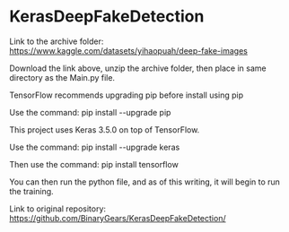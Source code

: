 # KerasDeepFakeDetection


Link to the archive folder: https://www.kaggle.com/datasets/yihaopuah/deep-fake-images

Download the link above, unzip the archive folder, then place in same directory as the Main.py file.


TensorFlow recommends upgrading pip before install using pip

Use the command: pip install --upgrade pip


This project uses Keras 3.5.0 on top of TensorFlow.

Use the command: pip install --upgrade keras

Then use the command: pip install tensorflow


You can then run the python file, and as of this writing, it will begin to run the training.




Link to original repository: https://github.com/BinaryGears/KerasDeepFakeDetection/
